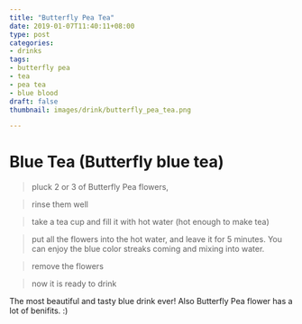 ```yaml
---
title: "Butterfly Pea Tea"
date: 2019-01-07T11:40:11+08:00
type: post
categories:
- drinks
tags:
- butterfly pea
- tea
- pea tea
- blue blood
draft: false
thumbnail: images/drink/butterfly_pea_tea.png

---
```


# Blue Tea (Butterfly blue tea) 

> pluck 2 or 3 of Butterfly Pea flowers, 

> rinse them well 

> take a tea cup and fill it with hot water (hot enough to make tea)

> put all the flowers into the hot water, and leave it for 5 minutes. You can enjoy the blue color streaks coming and mixing into water.

> remove the flowers 

> now it is ready to drink

The most beautiful and tasty blue drink ever! Also Butterfly Pea flower has a lot of benifits. :)

